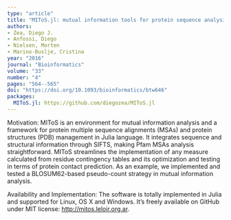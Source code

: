 ```yaml
---
type: "article"
title: "MIToS.jl: mutual information tools for protein sequence analysis in the Julia language"
authors:
- Zea, Diego J.
- Anfossi, Diego
- Nielsen, Morten
- Marino-Buslje, Cristina
year: "2016"
journal: "Bioinformatics"
volume: "33"
number: "4"
pages: "564--565"
doi: "https://doi.org/10.1093/bioinformatics/btw646"
packages:
  MIToS.jl: https://github.com/diegozea/MIToS.jl
---
```

Motivation: MIToS is an environment for mutual information analysis and a framework for protein multiple sequence alignments (MSAs) and protein structures (PDB) management in Julia language. It integrates sequence and structural information through SIFTS, making Pfam MSAs analysis straightforward. MIToS streamlines the implementation of any measure calculated from residue contingency tables and its optimization and testing in terms of protein contact prediction. As an example, we implemented and tested a BLOSUM62-based pseudo-count strategy in mutual information analysis.

Availability and Implementation: The software is totally implemented in Julia and supported for Linux, OS X and Windows. It’s freely available on GitHub under MIT license: http://mitos.leloir.org.ar.
